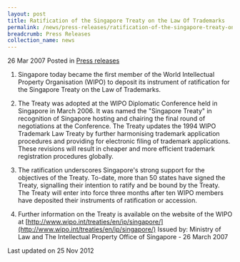 ```yaml
---
layout: post
title: Ratification of the Singapore Treaty on the Law Of Trademarks
permalink: /news/press-releases/ratification-of-the-singapore-treaty-on-the-law-of-trademarks
breadcrumb: Press Releases
collection_name: news
---
```


26 Mar 2007 Posted in [Press releases](/news/press-releases)

1. Singapore today became the first member of the World Intellectual Property Organisation (WIPO) to deposit its instrument of ratification for the Singapore Treaty on the Law of Trademarks. 

2. The Treaty was adopted at the WIPO Diplomatic Conference held in Singapore in March 2006. It was named the "Singapore Treaty" in recognition of Singapore hosting and chairing the final round of negotiations at the Conference. The Treaty updates the 1994 WIPO Trademark Law Treaty by further harmonising trademark application procedures and providing for electronic filing of trademark applications. These revisions will result in cheaper and more efficient trademark registration procedures globally.

3. The ratification underscores Singapore's strong support for the objectives of the Treaty. To-date, more than 50 states have signed the Treaty, signalling their intention to ratify and be bound by the Treaty. The Treaty will enter into force three months after ten WIPO members have deposited their instruments of ratification or accession.

4. Further information on the Treaty is available on the website of the WIPO at [http://www.wipo.int/treaties/en/ip/singapore/](http://www.wipo.int/treaties/en/ip/singapore/)
Issued by: Ministry of Law and The Intellectual Property Office of Singapore - 26 March 2007



<p class="right-side-updated">Last updated on 25 Nov 2012</p>
